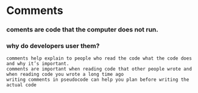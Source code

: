 # Comments

### coments are code that the computer does not run.

### why do developers user them?

    comments help explain to people who read the code what the code does and why it’s important.
    comments are important when reading code that other people wrote and when reading code you wrote a long time ago
    writing comments in pseudocode can help you plan before writing the actual code
